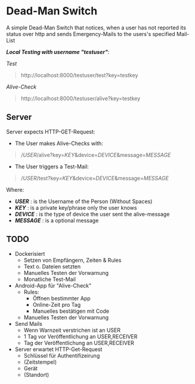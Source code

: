 # Dead-Man Switch

A simple Dead-Man Switch that notices, when a user has not reported its status over http and sends Emergency-Mails to
the users's specified Mail-List

***Local Testing with username "testuser"***:

_Test_
> http://localhost:8000/testuser/test?key=testkey

_Alive-Check_
> http://localhost:8000/testuser/alive?key=testkey

## Server

Server expects HTTP-GET-Request:

- The User makes Alive-Checks with:

> /$USER$/alive?key=$KEY$&device=$DEVICE$&message=$MESSAGE$

- The User triggers a Test-Mail:

> /$USER$/test?key=$KEY$&device=$DEVICE$&message=$MESSAGE$

Where:

- **$USER$** : is the Username of the Person (Without Spaces)
- **$KEY$** : is a private key/phrase only the user knows
- **$DEVICE$** : is the type of device the user sent the alive-message
- **$MESSAGE$** : is a optional message

## TODO

- Dockerisiert
    - Setzen von Empfängern, Zeiten & Rules
    - Text o. Dateien setzten
    - Manuelles Testen der Vorwarnung
    - Monatliche Test-Mail
- Android-App für "Alive-Check"
    - Rules:
        - Öffnen bestimmter App
        - Online-Zeit pro Tag
        - Manuelles bestätigen mit Code
    - Manuelles Testen der Vorwarnung
- Send Mails
    - Wenn Warnzeit verstrichen ist an USER
    - 1 Tag vor Veröffentlichung an USER,RECEIVER
    - Tag der Veröffentlichung an USER,RECEIVER
- Server erwartet HTTP-Get-Request
    - Schlüssel für Authentifizeirung
    - (Zeitstempel)
    - Gerät
    - (Standort)